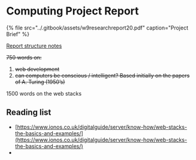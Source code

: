 # Computing Project Report

{% file src="../.gitbook/assets/w9researchreport20.pdf" caption="Project Brief" %}

[Report structure notes](../notes/foundation-year-modules/autumn/communication-and-learning-skills/report-and-essay-structure-presentation-feedback-review.md)

~~750 words on:~~

1. ~~web development~~
2. ~~can computers be conscious / intelligent? Based initially on the papers of A. Turing \(1950’s\)~~

1500 words on the web stacks

## Reading list

* [https://www.ionos.co.uk/digitalguide/server/know-how/web-stacks-the-basics-and-examples/](https://www.ionos.co.uk/digitalguide/server/know-how/web-stacks-the-basics-and-examples/)
* 
